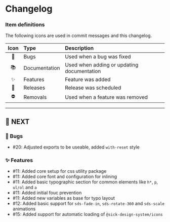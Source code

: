 # Changelog

### Item definitions

The following icons are used in commit messages and this changelog.

|  Icon  | Type          | Description
|:------:|:--------------|:----------------------------
|   🐛   | Bugs          | Used when a bug was fixed
|   📚   | Documentation | Used when adding or updating documentation
|   ✨   | Features      | Feature was added
|   🚀   | Releases      | Release was scheduled
|   ⛔   | Removals      | Used when a feature was removed

---

## 🚀 NEXT

### 🐛 Bugs

- #20: Adjusted exports to be useable, added `with-reset` style

### ✨ Features

- #11: Added core setup for css utility package
- #11: Added core font and configuration for inlining
- #11: Added basic typographic section for common elements like `h*`, `p`, `ul/ol` and `a`
- #11: Added initial fouc prevention
- #11: Added new variables as base for typo layout
- #12: Added basic support for `sds-fade-in`, `sds-rotate-360` and `sds-scale` animations
- #15: Added support for automatic loading of `@sick-design-system/icons`
